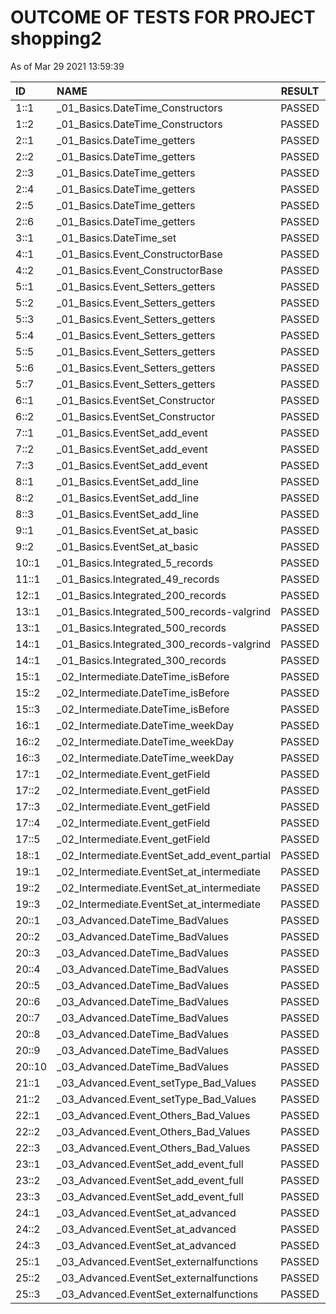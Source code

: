 # OUTCOME OF TESTS FOR PROJECT shopping2

As of Mar 29 2021 13:59:39

| ID | NAME | RESULT | COMMENTS |
| :----- |:------ | :---: | :---: |
| 1::1 | _01_Basics.DateTime_Constructors | PASSED | OK |
| 1::2 | _01_Basics.DateTime_Constructors | PASSED | OK |
| 2::1 | _01_Basics.DateTime_getters | PASSED | OK |
| 2::2 | _01_Basics.DateTime_getters | PASSED | OK |
| 2::3 | _01_Basics.DateTime_getters | PASSED | OK |
| 2::4 | _01_Basics.DateTime_getters | PASSED | OK |
| 2::5 | _01_Basics.DateTime_getters | PASSED | OK |
| 2::6 | _01_Basics.DateTime_getters | PASSED | OK |
| 3::1 | _01_Basics.DateTime_set | PASSED | OK |
| 4::1 | _01_Basics.Event_ConstructorBase | PASSED | OK |
| 4::2 | _01_Basics.Event_ConstructorBase | PASSED | OK |
| 5::1 | _01_Basics.Event_Setters_getters | PASSED | OK |
| 5::2 | _01_Basics.Event_Setters_getters | PASSED | OK |
| 5::3 | _01_Basics.Event_Setters_getters | PASSED | OK |
| 5::4 | _01_Basics.Event_Setters_getters | PASSED | OK |
| 5::5 | _01_Basics.Event_Setters_getters | PASSED | OK |
| 5::6 | _01_Basics.Event_Setters_getters | PASSED | OK |
| 5::7 | _01_Basics.Event_Setters_getters | PASSED | OK |
| 6::1 | _01_Basics.EventSet_Constructor | PASSED | OK |
| 6::2 | _01_Basics.EventSet_Constructor | PASSED | OK |
| 7::1 | _01_Basics.EventSet_add_event | PASSED | OK |
| 7::2 | _01_Basics.EventSet_add_event | PASSED | OK |
| 7::3 | _01_Basics.EventSet_add_event | PASSED | OK |
| 8::1 | _01_Basics.EventSet_add_line | PASSED | OK |
| 8::2 | _01_Basics.EventSet_add_line | PASSED | OK |
| 8::3 | _01_Basics.EventSet_add_line | PASSED | OK |
| 9::1 | _01_Basics.EventSet_at_basic | PASSED | OK |
| 9::2 | _01_Basics.EventSet_at_basic | PASSED | OK |
| 10::1 | _01_Basics.Integrated_5_records | PASSED | OK |
| 11::1 | _01_Basics.Integrated_49_records | PASSED | OK |
| 12::1 | _01_Basics.Integrated_200_records | PASSED | OK |
| 13::1| _01_Basics.Integrated_500_records-valgrind | PASSED | NO LEAKS |
| 13::1 | _01_Basics.Integrated_500_records | PASSED | OK |
| 14::1| _01_Basics.Integrated_300_records-valgrind | PASSED | NO LEAKS |
| 14::1 | _01_Basics.Integrated_300_records | PASSED | OK |
| 15::1 | _02_Intermediate.DateTime_isBefore | PASSED | OK |
| 15::2 | _02_Intermediate.DateTime_isBefore | PASSED | OK |
| 15::3 | _02_Intermediate.DateTime_isBefore | PASSED | OK |
| 16::1 | _02_Intermediate.DateTime_weekDay | PASSED | OK |
| 16::2 | _02_Intermediate.DateTime_weekDay | PASSED | OK |
| 16::3 | _02_Intermediate.DateTime_weekDay | PASSED | OK |
| 17::1 | _02_Intermediate.Event_getField | PASSED | OK |
| 17::2 | _02_Intermediate.Event_getField | PASSED | OK |
| 17::3 | _02_Intermediate.Event_getField | PASSED | OK |
| 17::4 | _02_Intermediate.Event_getField | PASSED | OK |
| 17::5 | _02_Intermediate.Event_getField | PASSED | OK |
| 18::1 | _02_Intermediate.EventSet_add_event_partial | PASSED | OK |
| 19::1 | _02_Intermediate.EventSet_at_intermediate | PASSED | OK |
| 19::2 | _02_Intermediate.EventSet_at_intermediate | PASSED | OK |
| 19::3 | _02_Intermediate.EventSet_at_intermediate | PASSED | OK |
| 20::1 | _03_Advanced.DateTime_BadValues | PASSED | OK |
| 20::2 | _03_Advanced.DateTime_BadValues | PASSED | OK |
| 20::3 | _03_Advanced.DateTime_BadValues | PASSED | OK |
| 20::4 | _03_Advanced.DateTime_BadValues | PASSED | OK |
| 20::5 | _03_Advanced.DateTime_BadValues | PASSED | OK |
| 20::6 | _03_Advanced.DateTime_BadValues | PASSED | OK |
| 20::7 | _03_Advanced.DateTime_BadValues | PASSED | OK |
| 20::8 | _03_Advanced.DateTime_BadValues | PASSED | OK |
| 20::9 | _03_Advanced.DateTime_BadValues | PASSED | OK |
| 20::10 | _03_Advanced.DateTime_BadValues | PASSED | OK |
| 21::1 | _03_Advanced.Event_setType_Bad_Values | PASSED | OK |
| 21::2 | _03_Advanced.Event_setType_Bad_Values | PASSED | OK |
| 22::1 | _03_Advanced.Event_Others_Bad_Values | PASSED | OK |
| 22::2 | _03_Advanced.Event_Others_Bad_Values | PASSED | OK |
| 22::3 | _03_Advanced.Event_Others_Bad_Values | PASSED | OK |
| 23::1 | _03_Advanced.EventSet_add_event_full | PASSED | OK |
| 23::2 | _03_Advanced.EventSet_add_event_full | PASSED | OK |
| 23::3 | _03_Advanced.EventSet_add_event_full | PASSED | OK |
| 24::1 | _03_Advanced.EventSet_at_advanced | PASSED | OK |
| 24::2 | _03_Advanced.EventSet_at_advanced | PASSED | OK |
| 24::3 | _03_Advanced.EventSet_at_advanced | PASSED | OK |
| 25::1 | _03_Advanced.EventSet_externalfunctions | PASSED | OK |
| 25::2 | _03_Advanced.EventSet_externalfunctions | PASSED | OK |
| 25::3 | _03_Advanced.EventSet_externalfunctions | PASSED | OK |
